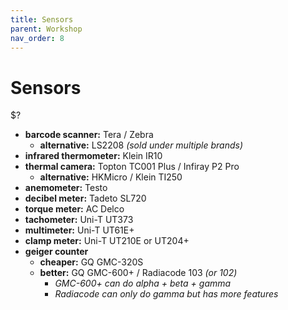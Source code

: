 ```yaml
---
title: Sensors
parent: Workshop
nav_order: 8
---
```

# Sensors

$?

- **barcode scanner:** Tera / Zebra
	- **alternative:** LS2208 *(sold under multiple brands)*
- **infrared thermometer:** Klein IR10
- **thermal camera:** Topton TC001 Plus / Infiray P2 Pro
	- **alternative:** HKMicro / Klein TI250
- **anemometer:** Testo
- **decibel meter:** Tadeto SL720
- **torque meter:** AC Delco
- **tachometer:** Uni-T UT373 
- **multimeter:** Uni-T UT61E+
- **clamp meter:** Uni-T UT210E or UT204+
- **geiger counter** 
	- **cheaper:** GQ GMC-320S
	- **better:** GQ GMC-600+ / Radiacode 103 *(or 102)*
		- *GMC-600+ can do alpha + beta + gamma*
		- *Radiacode can only do gamma but has more features*
